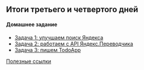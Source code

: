 ## Итоги третьего и четвертого дней

#### Домашнее задание
* [Задача 1: улучшаем поиск Яндекса](hw-1.md)
* [Задача 2: работаем с API Яндекс.Переводчика](hw-2.md)
* [Задача 3: пишем TodoApp](hw-3.md)

[Полезные ссылки](links.md)
